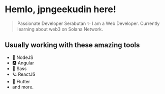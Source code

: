 # Hemlo, jpngeekudin here!

> Passionate Developer Serabutan ✨
I am a Web Developer. Currently learning about web3 on Solana Network.

## Usually working with these amazing tools
- 💎 NodeJS
- 🅰️ Angular
- 🎨 Sass
- 🪐 ReactJS
- 📱 Flutter
- and more.
